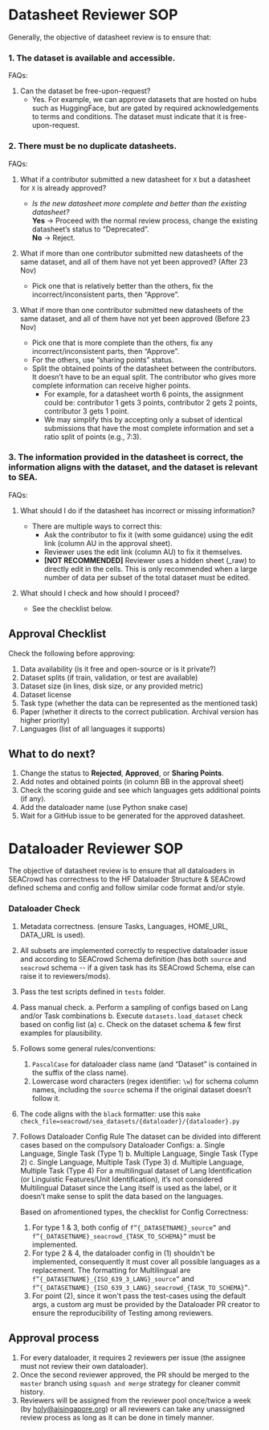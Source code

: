 # Datasheet Reviewer SOP

Generally, the objective of datasheet review is to ensure that:

### 1. The dataset is available and accessible.
FAQs:
1. Can the dataset be free-upon-request?
    * Yes. For example, we can approve datasets that are hosted on hubs such as HuggingFace, but are gated by required acknowledgements to terms and conditions. The dataset must indicate that it is free-upon-request.

### 2. There must be no duplicate datasheets.
FAQs:
1. What if a contributor submitted a new datasheet for `X` but a datasheet for `X` is already approved?
    * *Is the new datasheet more complete and better than the existing datasheet?*  
      **Yes** → Proceed with the normal review process, change the existing datasheet’s status to “Deprecated”.  
      **No** → Reject.

2. What if more than one contributor submitted new datasheets of the same dataset, and all of them have not yet been approved? (After 23 Nov)
    * Pick one that is relatively better than the others, fix the incorrect/inconsistent parts, then “Approve”.

3. What if more than one contributor submitted new datasheets of the same dataset, and all of them have not yet been approved (Before 23 Nov)
    * Pick one that is more complete than the others, fix any incorrect/inconsistent parts, then “Approve”.
    * For the others, use “sharing points” status.
    * Split the obtained points of the datasheet between the contributors. It doesn’t have to be an equal split. The contributor who gives more complete information can receive higher points.
        * For example, for a datasheet worth 6 points, the assignment could be: contributor 1 gets 3 points, contributor 2 gets 2 points, contributor 3 gets 1 point.
        * We may simplify this by accepting only a subset of identical submissions that have the most complete information and set a ratio split of points (e.g., 7:3).

### 3. The information provided in the datasheet is correct, the information aligns with the dataset, and the dataset is relevant to SEA.
FAQs:
1. What should I do if the datasheet has incorrect or missing information?
    * There are multiple ways to correct this:
        * Ask the contributor to fix it (with some guidance) using the edit link (column AU in the approval sheet).
        * Reviewer uses the edit link (column AU) to fix it themselves.
        * **[NOT RECOMMENDED]** Reviewer uses a hidden sheet (_raw) to directly edit in the cells. This is only recommended when a large number of data per subset of the total dataset must be edited.

2. What should I check and how should I proceed?
    * See the checklist below.

## Approval Checklist
Check the following before approving:
1. Data availability (is it free and open-source or is it private?)
2. Dataset splits (if train, validation, or test are available)
3. Dataset size (in lines, disk size, or any provided metric)
4. Dataset license
5. Task type (whether the data can be represented as the mentioned task)
6. Paper (whether it directs to the correct publication. Archival version has higher priority)
7. Languages (list of all languages it supports)

## What to do next?
1. Change the status to **Rejected**, **Approved**, or **Sharing Points**.
2. Add notes and obtained points (in column BB in the approval sheet)
3. Check the scoring guide and see which languages gets additional points (if any).
4. Add the dataloader name (use Python snake case)
5. Wait for a GitHub issue to be generated for the approved datasheet.


# Dataloader Reviewer SOP

The objective of datasheet review is to ensure that all dataloaders in SEACrowd has correctness to the HF Dataloader Structure & SEACrowd defined schema and config and follow similar code format and/or style.

### Dataloader Check
1. Metadata correctness. (ensure Tasks, Languages, HOME_URL, DATA_URL is used).
2. All subsets are implemented correctly to respective dataloader issue and according to SEACrowd Schema definition (has both `source` and `seacrowd` schema -- if a given task has its SEACrowd Schema, else can raise it to reviewers/mods).
3. Pass the test scripts defined in `tests` folder.
4. Pass manual check.
 a. Perform a sampling of configs based on Lang and/or Task combinations
 b. Execute `datasets.load_dataset` check based on config list (a)
 c. Check on the dataset schema & few first examples for plausibility.
5. Follows some general rules/conventions:
    1. `PascalCase` for dataloader class name (and “Dataset” is contained in the suffix of the class name).
    2. Lowercase word characters (regex identifier: `\w`) for schema column names, including the `source` schema if the original dataset doesn’t follow it.
6. The code aligns with the `black` formatter:
use this `make check_file=seacrowd/sea_datasets/{dataloader}/{dataloader}.py`
7. Follows Dataloader Config Rule
The dataset can be divided into different cases based on the compulsory Dataloader Configs:
a. Single Language, Single Task (Type 1)
b. Multiple Language, Single Task (Type 2)
c. Single Language, Multiple Task (Type 3)
d. Multiple Language, Multiple Task (Type 4)
For a multilingual dataset of Lang Identification (or Linguistic Features/Unit Identification), it’s not considered Multilingual Dataset since the Lang itself is used as the label, or it doesn’t make sense to split the data based on the languages.

   Based on afromentioned types, the checklist for Config Correctness:
    1. For type 1 & 3, both config of `f”{_DATASETNAME}_source”` and `f”{_DATASETNAME}_seacrowd_{TASK_TO_SCHEMA}”` must be implemented.
    2. For type 2 & 4, the dataloader config in (1) shouldn't be implemented, consequently it must cover all possible languages as a replacement. The formatting for Multilingual are `f”{_DATASETNAME}_{ISO_639_3_LANG}_source”` and `f”{_DATASETNAME}_{ISO_639_3_LANG}_seacrowd_{TASK_TO_SCHEMA}”`.
    3. For point (2), since it won't pass the test-cases using the default args, a custom arg must be provided by the Dataloader PR creator to ensure the reproducibility of Testing among reviewers.

## Approval process
1. For every dataloader, it requires 2 reviewers per issue (the assignee must not review their own dataloader).
2. Once the second reviewer approved, the PR should be merged to the `master` branch using `squash and merge` strategy for cleaner commit history.
3. Reviewers will be assigned from the reviewer pool once/twice a week (by holy@aisingapore.org) or all reviewers can take any unassigned review process as long as it can be done in timely manner.
